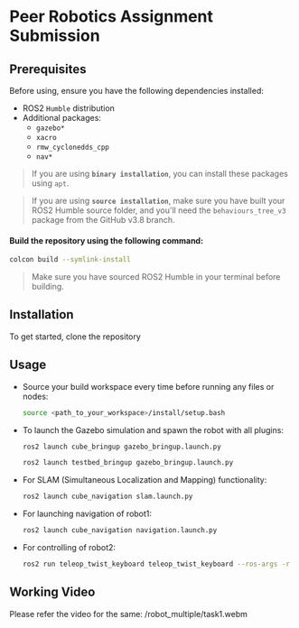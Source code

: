 # Peer Robotics Assignment Submission 

## Prerequisites

Before using, ensure you have the following dependencies installed:

- ROS2 `Humble` distribution
- Additional packages:
  - `gazebo*`
  - `xacro`
  - `rmw_cyclonedds_cpp`
  - `nav*`

>If you are using **`binary installation`**, you can install these packages using `apt`. 

>If you are using **`source installation`**, make sure you have built your ROS2 Humble source folder, and you'll need the `behaviours_tree_v3` package from the GitHub v3.8 branch. 

#### Build the repository using the following command:

```bash
colcon build --symlink-install
```

>Make sure you have sourced ROS2 Humble in your terminal before building.

## Installation

To get started, clone the repository

## Usage

  - Source your build workspace every time before running any files or nodes:

    ```bash
    source <path_to_your_workspace>/install/setup.bash
    ```

  - To launch the Gazebo simulation and spawn the robot with all plugins:

    ```bash
    ros2 launch cube_bringup gazebo_bringup.launch.py
    ```
    
    ```bash
    ros2 launch testbed_bringup gazebo_bringup.launch.py
    ```

  - For SLAM (Simultaneous Localization and Mapping) functionality:

    ```bash
    ros2 launch cube_navigation slam.launch.py
    ```

  - For launching navigation of robot1:

    ```bash
    ros2 launch cube_navigation navigation.launch.py
    ```

  - For controlling of robot2:

    ```bash
    ros2 run teleop_twist_keyboard teleop_twist_keyboard --ros-args -r /cmd_vel:=/testbed/cmd_vel
    
## Working Video

Please refer the video for the same: /robot_multiple/task1.webm

